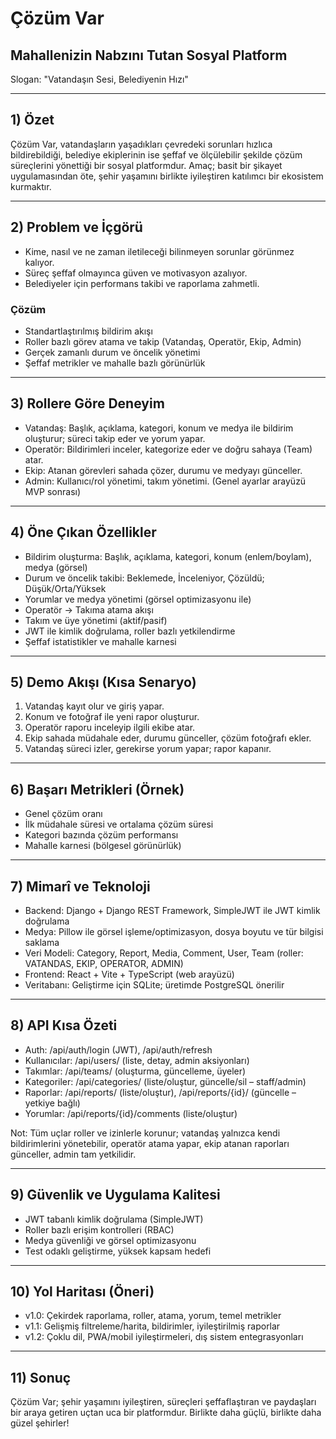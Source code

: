 # Çözüm Var
## Mahallenizin Nabzını Tutan Sosyal Platform

Slogan: "Vatandaşın Sesi, Belediyenin Hızı"

---

## 1) Özet
Çözüm Var, vatandaşların yaşadıkları çevredeki sorunları hızlıca bildirebildiği, belediye ekiplerinin ise şeffaf ve ölçülebilir şekilde çözüm süreçlerini yönettiği bir sosyal platformdur. Amaç; basit bir şikayet uygulamasından öte, şehir yaşamını birlikte iyileştiren katılımcı bir ekosistem kurmaktır.

---

## 2) Problem ve İçgörü
- Kime, nasıl ve ne zaman iletileceği bilinmeyen sorunlar görünmez kalıyor.
- Süreç şeffaf olmayınca güven ve motivasyon azalıyor.
- Belediyeler için performans takibi ve raporlama zahmetli.

### Çözüm
- Standartlaştırılmış bildirim akışı
- Roller bazlı görev atama ve takip (Vatandaş, Operatör, Ekip, Admin)
- Gerçek zamanlı durum ve öncelik yönetimi
- Şeffaf metrikler ve mahalle bazlı görünürlük

---

## 3) Rollere Göre Deneyim
- Vatandaş: Başlık, açıklama, kategori, konum ve medya ile bildirim oluşturur; süreci takip eder ve yorum yapar.
- Operatör: Bildirimleri inceler, kategorize eder ve doğru sahaya (Team) atar.
- Ekip: Atanan görevleri sahada çözer, durumu ve medyayı günceller.
- Admin: Kullanıcı/rol yönetimi, takım yönetimi. (Genel ayarlar arayüzü MVP sonrası)

---

## 4) Öne Çıkan Özellikler
- Bildirim oluşturma: Başlık, açıklama, kategori, konum (enlem/boylam), medya (görsel)
- Durum ve öncelik takibi: Beklemede, İnceleniyor, Çözüldü; Düşük/Orta/Yüksek
- Yorumlar ve medya yönetimi (görsel optimizasyonu ile)
- Operatör -> Takıma atama akışı
- Takım ve üye yönetimi (aktif/pasif)
- JWT ile kimlik doğrulama, roller bazlı yetkilendirme
- Şeffaf istatistikler ve mahalle karnesi

---

## 5) Demo Akışı (Kısa Senaryo)
1) Vatandaş kayıt olur ve giriş yapar.
2) Konum ve fotoğraf ile yeni rapor oluşturur.
3) Operatör raporu inceleyip ilgili ekibe atar.
4) Ekip sahada müdahale eder, durumu günceller, çözüm fotoğrafı ekler.
5) Vatandaş süreci izler, gerekirse yorum yapar; rapor kapanır.

---

## 6) Başarı Metrikleri (Örnek)
- Genel çözüm oranı
- İlk müdahale süresi ve ortalama çözüm süresi
- Kategori bazında çözüm performansı
- Mahalle karnesi (bölgesel görünürlük)

---

## 7) Mimarî ve Teknoloji
- Backend: Django + Django REST Framework, SimpleJWT ile JWT kimlik doğrulama
- Medya: Pillow ile görsel işleme/optimizasyon, dosya boyutu ve tür bilgisi saklama
- Veri Modeli: Category, Report, Media, Comment, User, Team (roller: VATANDAS, EKIP, OPERATOR, ADMIN)
- Frontend: React + Vite + TypeScript (web arayüzü)
- Veritabanı: Geliştirme için SQLite; üretimde PostgreSQL önerilir

---

## 8) API Kısa Özeti
- Auth: /api/auth/login (JWT), /api/auth/refresh
- Kullanıcılar: /api/users/ (liste, detay, admin aksiyonları)
- Takımlar: /api/teams/ (oluşturma, güncelleme, üyeler)
- Kategoriler: /api/categories/ (liste/oluştur, güncelle/sil – staff/admin)
- Raporlar: /api/reports/ (liste/oluştur), /api/reports/{id}/ (güncelle – yetkiye bağlı)
- Yorumlar: /api/reports/{id}/comments (liste/oluştur)

Not: Tüm uçlar roller ve izinlerle korunur; vatandaş yalnızca kendi bildirimlerini yönetebilir, operatör atama yapar, ekip atanan raporları günceller, admin tam yetkilidir.

---

## 9) Güvenlik ve Uygulama Kalitesi
- JWT tabanlı kimlik doğrulama (SimpleJWT)
- Roller bazlı erişim kontrolleri (RBAC)
- Medya güvenliği ve görsel optimizasyonu
- Test odaklı geliştirme, yüksek kapsam hedefi

---

## 10) Yol Haritası (Öneri)
- v1.0: Çekirdek raporlama, roller, atama, yorum, temel metrikler
- v1.1: Gelişmiş filtreleme/harita, bildirimler, iyileştirilmiş raporlar
- v1.2: Çoklu dil, PWA/mobil iyileştirmeleri, dış sistem entegrasyonları

---

## 11) Sonuç
Çözüm Var; şehir yaşamını iyileştiren, süreçleri şeffaflaştıran ve paydaşları bir araya getiren uçtan uca bir platformdur. Birlikte daha güçlü, birlikte daha güzel şehirler!